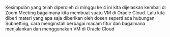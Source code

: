 Kesimpulan yang telah diperoleh di minggu ke 4 ini kita dijelaskan kembali di Zoom Meeting bagaimana kita membuat suatu VM di Oracle Cloud.
Lalu kita diberi materi yang apa saja diberikan oleh dosen seperti ada hubungan Subnetting, cara menginstall berbagai macam fitur dan
bagaimana menjalankan dan menggunakan VM di Oracle Cloud
